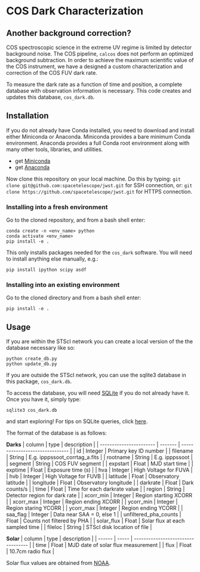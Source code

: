 # COS Dark Characterization

## Another background correction?
COS spectroscopic science in the extreme UV regime is limited by detector 
background noise. The COS pipeline, `calcos` does not perform an optimized 
background subtraction. In order to achieve the maximum scientific value of
the COS instrument, we have a designed a custom characterization and correction
of the COS FUV dark rate.

To measure the dark rate as a function of time and position, a complete
database with observation information is necessary. This code creates
and updates this database, `cos_dark.db`.

## Installation
If you do not already have Conda installed, you need to download and install
either Miniconda or Anaconda. Miniconda provides a bare minimum Conda
environment. Anaconda provides a full Conda root environment along with
many other tools, libraries, and utilities.
* get [Miniconda](https://docs.conda.io/en/latest/miniconda.html)
* get [Anaconda](https://www.anaconda.com/products/individual)

Now clone this repository on your local machine. Do this by typing:
`git clone git@github.com:spacetelescope/jwst.git`
for SSH connection, or:
`git clone https://github.com/spacetelescope/jwst.git`
for HTTPS connection.

### Installing into a fresh environment
Go to the cloned repository, and from a bash shell enter:

```
conda create -n <env_name> python
conda activate <env_name>
pip install -e .
```

This only installs packages needed for the `cos_dark` software. You will
need to install anything else manually, e.g.:

```
pip install ipython scipy asdf
```

### Installing into an existing environment
Go to the cloned directory and from a bash shell enter:

```
pip install -e . 
```

## Usage

If you are within the STScI network you can create a local version
of the the database necessary like so:

```
python create_db.py
python update_db.py
```

If you are outside the STScI network, you can use the sqlite3 database 
in this package, `cos_dark.db`.

To access the database, you will need [SQLite](https://www.sqlite.org/index.html) 
if you do not already have it. Once you have it, simply type:

```
sqlite3 cos_dark.db
```

and start exploring! For tips on SQLite queries, click [here](https://www.tutorialspoint.com/sqlite/sqlite_select_query.htm).

The format of the database is as follows:

**Darks**
| column                  | type    | description                     |
| ----------------------- | ------- | ------------------------------- |
| id                      | Integer | Primary key ID number           |
| filename                | String  | E.g. ipppssoot_corrtag_a.fits   |
| rootname                | String  | E.g. ipppssoot                  |
| segment                 | String  | COS FUV segment                 |
| expstart                | Float   | MJD start time                  |
| exptime                 | Float   | Exposure time (s)               |
| hva                     | Integer | High Voltage for FUVA           |
| hvb                     | Integer | High Voltage for FUVB           |
| latitude                | Float   | Observatory latitude            |
| longitude               | Float   | Observatory longitude           |
| darkrate                | Float   | Dark counts/s                   |
| time                    | Float   | Time for each darkrate value    |
| region                  | String  | Detector region for dark rate   |
| xcorr_min               | Integer | Region starting XCORR           |
| xcorr_max               | Integer | Region ending XCORR             |
| ycorr_min               | Integer | Region staring YCORR            |
| ycorr_max               | Integer | Region ending YCORR             |
| saa_flag                | Integer | Data near SAA = 0, else 1       |
| unfiltered_pha_counts   | Float   | Counts not filtered by PHA      |
| solar_flux              | Float   | Solar flux at each sampled time |
| fileloc                 | String  | STScI disk location of file     |

**Solar**
| column | type  | description                        |
| ------ | ----- | ---------------------------------- |
| time   | Float | MJD date of solar flux measurement |
| flux   | Float | 10.7cm radio flux                  |

Solar flux values are obtained from [NOAA](https://www.swpc.noaa.gov/phenomena/f107-cm-radio-emissions).

